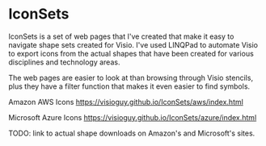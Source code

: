 # IconSets
IconSets is a set of web pages that I've created that make it easy to navigate shape sets created for Visio. I've used LINQPad to automate Visio to export icons from the actual shapes that have been created for various disciplines and technology areas.

The web pages are easier to look at than browsing through Visio stencils, plus they have a filter function that makes it even easier to find symbols.

Amazon AWS Icons
https://visioguy.github.io/IconSets/aws/index.html

Microsoft Azure Icons
https://visioguy.github.io/IconSets/azure/index.html

TODO: link to actual shape downloads on Amazon's and Microsoft's sites.

